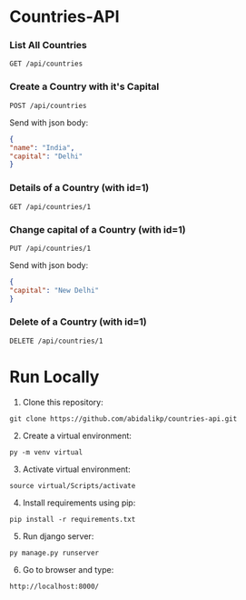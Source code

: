 # Countries-API
### List All Countries
```http
GET /api/countries
```
### Create a Country with it's Capital
```http
POST /api/countries
```
Send with json body:
```json
{
"name": "India",
"capital": "Delhi"
}
```
### Details of a Country (with id=1)
```http
GET /api/countries/1
```
### Change capital of a Country (with id=1)
```http
PUT /api/countries/1
```
Send with json body:
```json
{
"capital": "New Delhi"
}
```
### Delete of a Country (with id=1)
```http
DELETE /api/countries/1
```

# Run Locally

1. Clone this repository:
```
git clone https://github.com/abidalikp/countries-api.git
```

2. Create a virtual environment:
```
py -m venv virtual
```

3. Activate virtual environment:
```
source virtual/Scripts/activate
```

4. Install requirements using pip:
```
pip install -r requirements.txt
```

5. Run django server:
```
py manage.py runserver
```

6. Go to browser and type:
```
http://localhost:8000/
```
